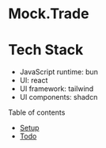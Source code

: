 # Mock.Trade

# Tech Stack

- JavaScript runtime: bun
- UI: react
- UI framework: tailwind
- UI components: shadcn

Table of contents
- [Setup](./docs/setup/setup.md)
- [Todo](./docs/todo/todos.md)